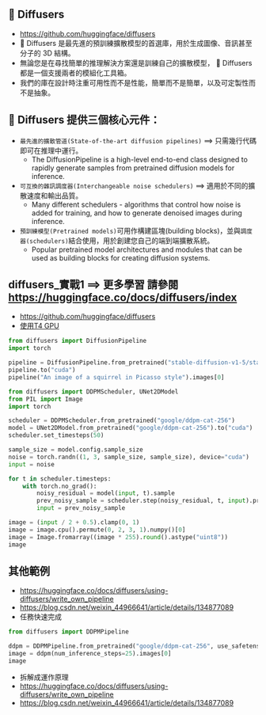 ## 🤗 Diffusers
- https://github.com/huggingface/diffusers
- 🤗 Diffusers 是最先進的預訓練擴散模型的首選庫，用於生成圖像、音訊甚至分子的 3D 結構。
- 無論您是在尋找簡單的推理解決方案還是訓練自己的擴散模型， 🤗 Diffusers 都是一個支援兩者的模組化工具箱。
- 我們的庫在設計時注重可用性而不是性能，簡單而不是簡單，以及可定製性而不是抽象。

## 🤗 Diffusers 提供三個核心元件：
- `最先進的擴散管道(State-of-the-art diffusion pipelines)` ==> 只需幾行代碼即可在推理中運行。
  - The DiffusionPipeline is a high-level end-to-end class designed to rapidly generate samples from pretrained diffusion models for inference.
- `可互換的雜訊調度器(Interchangeable noise schedulers)` ==> 適用於不同的擴散速度和輸出品質。
  - Many different schedulers - algorithms that control how noise is added for training, and how to generate denoised images during inference.
- `預訓練模型(Pretrained models)`可用作構建區塊(building blocks)，並與`調度器(schedulers)`結合使用，用於創建您自己的端到端擴散系統。
  - Popular pretrained model architectures and modules that can be used as building blocks for creating diffusion systems.

## diffusers_實戰1 ==> 更多學習 請參閱 https://huggingface.co/docs/diffusers/index
- https://github.com/huggingface/diffusers
- [使用T4 GPU](diffusers_實戰1_20250609_2.ipynb)
```python
from diffusers import DiffusionPipeline
import torch

pipeline = DiffusionPipeline.from_pretrained("stable-diffusion-v1-5/stable-diffusion-v1-5", torch_dtype=torch.float16)
pipeline.to("cuda")
pipeline("An image of a squirrel in Picasso style").images[0]
```

```python
from diffusers import DDPMScheduler, UNet2DModel
from PIL import Image
import torch

scheduler = DDPMScheduler.from_pretrained("google/ddpm-cat-256")
model = UNet2DModel.from_pretrained("google/ddpm-cat-256").to("cuda")
scheduler.set_timesteps(50)

sample_size = model.config.sample_size
noise = torch.randn((1, 3, sample_size, sample_size), device="cuda")
input = noise

for t in scheduler.timesteps:
    with torch.no_grad():
        noisy_residual = model(input, t).sample
        prev_noisy_sample = scheduler.step(noisy_residual, t, input).prev_sample
        input = prev_noisy_sample

image = (input / 2 + 0.5).clamp(0, 1)
image = image.cpu().permute(0, 2, 3, 1).numpy()[0]
image = Image.fromarray((image * 255).round().astype("uint8"))
image
```
## 其他範例
- https://huggingface.co/docs/diffusers/using-diffusers/write_own_pipeline
- https://blog.csdn.net/weixin_44966641/article/details/134877089
- 任務快速完成
```python
from diffusers import DDPMPipeline

ddpm = DDPMPipeline.from_pretrained("google/ddpm-cat-256", use_safetensors=True).to("cuda")
image = ddpm(num_inference_steps=25).images[0]
image
```
- 拆解成運作原理
- https://huggingface.co/docs/diffusers/using-diffusers/write_own_pipeline
- https://blog.csdn.net/weixin_44966641/article/details/134877089
